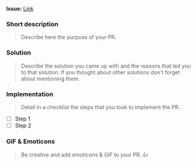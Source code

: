 **Issue:** [Link](https://github.com/sschizas/watcher/issues/YYY)

### Short description
> Describe here the purpose of your PR.

### Solution
> Describe the solution you came up with and the reasons that led you to that solution. If you thought about other solutions don't forget about mentioning them.

### Implementation
> Detail in a checklist the steps that you took to implement the PR.

- [ ] Step 1
- [ ] Step 2

### GIF & Emoticons
> Be creative and add emoticons & GIF to your PR. :+1:
